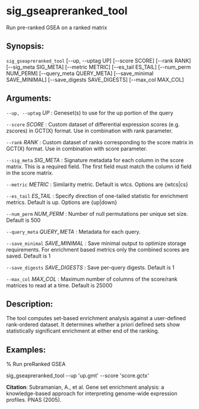 # sig_gseapreranked_tool
Run pre-ranked GSEA on a ranked matrix

## Synopsis:
`sig_gseapreranked_tool` [--up, --uptag UP] 
[--score SCORE] [--rank RANK] [--sig_meta SIG_META] [--metric METRIC] [--es_tail ES_TAIL] 
[--num_perm NUM_PERM] [--query_meta QUERY_META] [--save_minimal SAVE_MINIMAL] 
[--save_digests SAVE_DIGESTS] [--max_col MAX_COL]

## Arguments:

`--up, --uptag` *UP*
: Geneset(s) to use for the up portion of the query

`--score` *SCORE*
: Custom dataset of differential expression scores (e.g. zscores) in GCT(X) 
format. Use in combination with rank parameter.

`--rank` *RANK*
: Custom dataset of ranks corresponding to the score matrix in GCT(X) format. Use 
in combination with score parameter.

`--sig_meta` *SIG_META*
: Signature metadata for each column in the score matrix. This is a required 
field. The first field must match the column id field in the score matrix.

`--metric` *METRIC*
: Similarity metric. Default is wtcs. Options are {wtcs|cs}

`--es_tail` *ES_TAIL*
: Specify direction of one-tailed statistic for enrichment metrics. Default is 
up. Options are {up|down}

`--num_perm` *NUM_PERM*
: Number of null permutations per unique set size. Default is 500

`--query_meta` *QUERY_META*
: Metadata for each query.

`--save_minimal` *SAVE_MINIMAL*
: Save minimal output to optimize storage requirements. For enrichment based 
metrics only the combined scores are saved. Default is 1

`--save_digests` *SAVE_DIGESTS*
: Save per-query digests. Default is 1

`--max_col` *MAX_COL*
: Maximum number of columns of the score/rank matrices to read at a time. Default 
is 25000

## Description:
The tool computes set-based enrichment analysis against a user-defined 
rank-ordered dataset.  It determines whether a priori defined sets show 
statistically significant enrichment at either end of the ranking.
 
## Examples:
 
% Run preRanked GSEA
 
sig_gseapreranked_tool --up 'up.gmt' --score 'score.gctx'
 
**Citation**: Subramanian, A., et al. Gene set enrichment analysis: a 
knowledge-based approach for interpreting genome-wide expression profiles. PNAS 
(2005).


